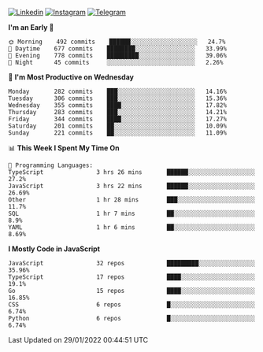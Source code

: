 [![Linkedin](https://img.shields.io/badge/-Archie-blue?style=flat-square&labelColor=gray&logo=Linkedin&logoColor=white&link=https://www.linkedin.com/in/archisdi)](https://www.linkedin.com/in/archisdi)
[![Instagram](https://img.shields.io/badge/-@archisdi-orange?style=flat-square&labelColor=gray&logo=Instagram&logoColor=white&link=https://www.instagram.com/archisdi)](https://www.instagram.com/archisdi)
[![Telegram](https://img.shields.io/badge/-aai-informational?style=flat-square&labelColor=gray&logo=telegram&logoColor=white&link=https://t.me/archisdi)](https://t.me/archisdi)

<!--START_SECTION:waka-->
**I'm an Early 🐤** 

```text
🌞 Morning    492 commits    ██████░░░░░░░░░░░░░░░░░░░   24.7% 
🌆 Daytime    677 commits    ████████░░░░░░░░░░░░░░░░░   33.99% 
🌃 Evening    778 commits    █████████░░░░░░░░░░░░░░░░   39.06% 
🌙 Night      45 commits     ░░░░░░░░░░░░░░░░░░░░░░░░░   2.26%

```
📅 **I'm Most Productive on Wednesday** 

```text
Monday       282 commits    ███░░░░░░░░░░░░░░░░░░░░░░   14.16% 
Tuesday      306 commits    ███░░░░░░░░░░░░░░░░░░░░░░   15.36% 
Wednesday    355 commits    ████░░░░░░░░░░░░░░░░░░░░░   17.82% 
Thursday     283 commits    ███░░░░░░░░░░░░░░░░░░░░░░   14.21% 
Friday       344 commits    ████░░░░░░░░░░░░░░░░░░░░░   17.27% 
Saturday     201 commits    ██░░░░░░░░░░░░░░░░░░░░░░░   10.09% 
Sunday       221 commits    ██░░░░░░░░░░░░░░░░░░░░░░░   11.09%

```


📊 **This Week I Spent My Time On** 

```text
💬 Programming Languages: 
TypeScript               3 hrs 26 mins       ██████░░░░░░░░░░░░░░░░░░░   27.2% 
JavaScript               3 hrs 22 mins       ██████░░░░░░░░░░░░░░░░░░░   26.69% 
Other                    1 hr 28 mins        ███░░░░░░░░░░░░░░░░░░░░░░   11.7% 
SQL                      1 hr 7 mins         ██░░░░░░░░░░░░░░░░░░░░░░░   8.9% 
YAML                     1 hr 6 mins         ██░░░░░░░░░░░░░░░░░░░░░░░   8.69%

```

**I Mostly Code in JavaScript** 

```text
JavaScript               32 repos            █████████░░░░░░░░░░░░░░░░   35.96% 
TypeScript               17 repos            ████░░░░░░░░░░░░░░░░░░░░░   19.1% 
Go                       15 repos            ████░░░░░░░░░░░░░░░░░░░░░   16.85% 
CSS                      6 repos             █░░░░░░░░░░░░░░░░░░░░░░░░   6.74% 
Python                   6 repos             █░░░░░░░░░░░░░░░░░░░░░░░░   6.74%

```



 Last Updated on 29/01/2022 00:44:51 UTC
<!--END_SECTION:waka-->